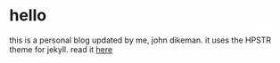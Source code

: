 # hello

this is a personal blog updated by me, john dikeman. it uses the HPSTR theme for jekyll. read it [here](http://www.lbsoftworks.com)
